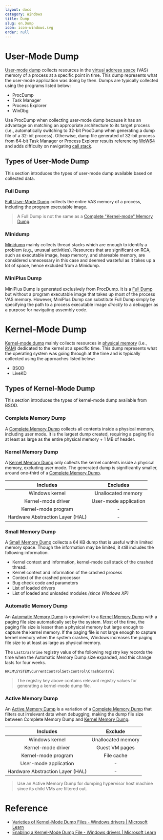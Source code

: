 ```yaml
---
layout: docs
category: Windows
title: Dump
slug: en.Dump
icon: icon-windows.svg
order: null
---
```

# User-Mode Dump
[User-mode dump](https://docs.microsoft.com/en-us/windows-hardware/drivers/debugger/user-mode-dump-files) collects resources in the [virtual address space](en.Memory#virtual-address-space) (VAS) memory of a process at a specific point in time. This dump represents what the user-mode application was doing by then. Dumps are typically collected using the programs listed below:

* ProcDump
* Task Manager
* Process Explorer
* WinDbg

Use ProcDump when collecting user-mode dump because it has an advantage on matching an appropriate architecture to its target process (i.e., automatically switching to 32-bit ProcDump when generating a dump file of a 32-bit process). Otherwise, dump file generated of 32-bit process from 64-bit Task Manager or Process Explorer results referencing [WoW64](https://en.wikipedia.org/wiki/WoW64) and adds difficulty on navigating [call stack](https://en.wikipedia.org/wiki/Call_stack).

## Types of User-Mode Dump
This section introduces the types of user-mode dump available based on collected data.

### Full Dump
[Full User-Mode Dump](https://docs.microsoft.com/en-us/windows-hardware/drivers/debugger/user-mode-dump-files#full) collects the entire VAS memory of a process, including the program executable image.

> A Full Dump is not the same as a [Complete "Kernel-mode" Memory Dump](#complete-memory-dump).

### Minidump
[Minidump](https://docs.microsoft.com/en-us/windows-hardware/drivers/debugger/user-mode-dump-files#minidumps) mainly collects thread stacks which are enough to identify a problem (e.g., unusual activities). Resources that are significant on RCA, such as executable image, heap memory, and shareable memory, are considered unnecessary in this case and deemed wasteful as it takes up a lot of space, hence excluded from a Minidump.

### MiniPlus Dump
MiniPlus Dump is generated exclusively from ProcDump. It is a [Full Dump](#full-dump) but without a program executable image that takes up most of the process VAS memory. However, MiniPlus Dump can substitute Full Dump simply by specifying the path to a process executable image *directly* to a debugger as a purpose for navigating assembly code.

# Kernel-Mode Dump
[Kernel-mode dump](https://docs.microsoft.com/en-us/windows-hardware/drivers/debugger/kernel-mode-dump-files) mainly collects resources in [physical memory](https://en.wikipedia.org/wiki/Computer_memory) (i.e., [RAM](https://en.wikipedia.org/wiki/Random-access_memory)) dedicated to the kernel at a specific time. This dump represents what the operating system was going through at the time and is typically collected using the approaches listed below:

* BSOD  
* LiveKD

## Types of Kernel-Mode Dump
This section introduces the types of kernel-mode dump available from BSOD.

### Complete Memory Dump
A [Complete Memory Dump](https://docs.microsoft.com/en-us/windows-hardware/drivers/debugger/complete-memory-dump) collects all contents inside a physical memory, including user mode. It is the largest dump created, requiring a paging file at least as large as the entire physical memory + 1 MB of header.

### Kernel Memory Dump
A [Kernel Memory Dump](https://docs.microsoft.com/en-us/windows-hardware/drivers/debugger/kernel-memory-dump) only collects the kernel contents inside a physical memory, excluding user mode. The generated dump is significantly smaller, around one-third of a [Complete Memory Dump](#complete-memory-dump).

| Includes                         | Excludes              |
|:--------------------------------:|:---------------------:|
| Windows kernel                   | Unallocated memory    |
| Kernel-mode driver               | User-mode application |
| Kernel-mode program              | -                     |
| Hardware Abstraction Layer (HAL) | -                     |

### Small Memory Dump
A [Small Memory Dump](https://docs.microsoft.com/en-us/windows-hardware/drivers/debugger/small-memory-dump) collects a 64 KB dump that is useful within limited memory space. Though the information may be limited, it still includes the following information.

* Kernel context and information, kernel-mode call stack of the crashed thread.
* Kernel context and information of the crashed process
* Context of the crashed processor
* Bug check code and parameters
* List of loaded drivers
* List of loaded and unloaded modules *(since Windows XP)*

### Automatic Memory Dump
An [Automatic Memory Dump](https://docs.microsoft.com/en-us/windows-hardware/drivers/debugger/automatic-memory-dump) is equivalent to a [Kernel Memory Dump](#kernel-memory-dump) with a paging file size automatically set by the system. Most of the time, the paging file size is lesser than a physical memory but large enough to capture the kernel memory. If the paging file is not large enough to capture kernel memory when the system crashes, Windows increases the paging file size to at least as large as physical memory.

The `LastCrashTime` registry value of the following registry key records the time when the Automatic Memory Dump size expanded, and this change lasts for four weeks.

```
HKLM\SYSTEM\CurrentControlSet\Control\CrashControl
```

> The registry key above contains relevant registry values for generating a kernel-mode dump file.

### Active Memory Dump
An [Active Memory Dump](https://docs.microsoft.com/en-us/windows-hardware/drivers/debugger/active-memory-dump) is a variation of a [Complete Memory Dump](#complete-memory-dump) that filters out irrelevant data when debugging, making the dump file size between Complete Memory Dump and [Kernel Memory Dump](#kernel-memory-dump).

| Includes                         | Exclude            |
|:--------------------------------:|:------------------:|
| Windows kernel                   | Unallocated memory |
| Kernel-mode driver               | Guest VM pages     |
| Kernel-mode program              | File cache         |
| User-mode application            | -                  |
| Hardware Abstraction Layer (HAL) | -                  |

> Use an Active Memory Dump for dumping hypervisor host machine since its child VMs are filtered out.

# Reference
* [Varieties of Kernel-Mode Dump Files - Windows drivers &#124; Microsoft Learn](https://docs.microsoft.com/en-us/windows-hardware/drivers/debugger/varieties-of-kernel-mode-dump-files)
* [Enabling a Kernel-Mode Dump File - Windows drivers &#124; Microsoft Learn](https://docs.microsoft.com/en-us/windows-hardware/drivers/debugger/enabling-a-kernel-mode-dump-file)
